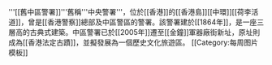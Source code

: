 '''[[舊中區警署]]'''舊稱'''中央警署'''，位於[[香港]]的[[香港島]][[中環]][[荷李活道]]，曾是[[香港警察]]總部及中區警區的警署。該警署建於[[1864年]]，是一座三層高的古典式建築。中區警署已於[[2005年]]遷至[[金鐘]]軍器廠街新址，原址則成為[[香港法定古蹟]]，並擬發展為一個歷史文化旅遊區。
<noinclude>[[Category:每周图片模板]]</noinclude>